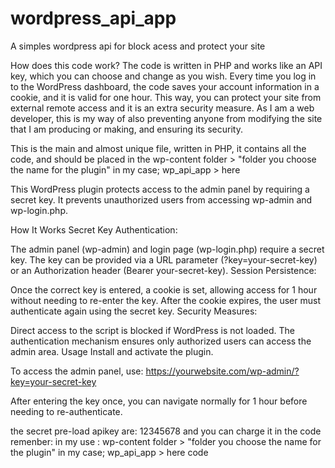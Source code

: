 # wordpress_api_app
A simples wordpress api for block acess and protect your site

How does this code work? The code is written in PHP and works like an API key, which you can choose and change as you wish. Every time you log in to the WordPress dashboard, the code saves your account information in a cookie, and it is valid for one hour. This way, you can protect your site from external remote access and it is an extra security measure. As I am a web developer, this is my way of also preventing anyone from modifying the site that I am producing or making, and ensuring its security.

This is the main and almost unique file, written in PHP, it contains all the code, and should be placed in the wp-content folder > "folder you choose the name for the plugin" in my case; wp_api_app > here

This WordPress plugin protects access to the admin panel by requiring a secret key. It prevents unauthorized users from accessing wp-admin and wp-login.php.

How It Works
Secret Key Authentication:

The admin panel (wp-admin) and login page (wp-login.php) require a secret key.
The key can be provided via a URL parameter (?key=your-secret-key) or an Authorization header (Bearer your-secret-key).
Session Persistence:

Once the correct key is entered, a cookie is set, allowing access for 1 hour without needing to re-enter the key.
After the cookie expires, the user must authenticate again using the secret key.
Security Measures:

Direct access to the script is blocked if WordPress is not loaded.
The authentication mechanism ensures only authorized users can access the admin area.
Usage
Install and activate the plugin.

To access the admin panel, use:
https://yourwebsite.com/wp-admin/?key=your-secret-key

After entering the key once, you can navigate normally for 1 hour before needing to re-authenticate.

the secret pre-load apikey are: 12345678 and you can charge it in the code 
remenber: in my use : wp-content folder > "folder you choose the name for the plugin" in my case; wp_api_app > here code
